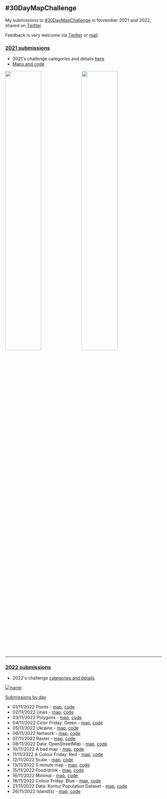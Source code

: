 ## #30DayMapChallenge 
My submissions to [#30DayMapChallenge](https://github.com/tjukanovt/30DayMapChallenge) in November 2021 and 2022, shared on [Twitter](https://twitter.com/leeolney3). 

Feedback is very welcome via [Twitter](https://twitter.com/leeolney3) or [mail](mailto:leeolney3@gmail.com).

### [2021 submissions](https://github.com/leeolney3/30DayMapChallenge/tree/main/2021)
* 2021's challenge categories and details [here](https://github.com/tjukanovt/30DayMapChallenge/tree/main/archive/2021)
* [Maps and code](https://github.com/leeolney3/30DayMapChallenge/tree/main/2021)

<img src="https://github.com/leeolney3/30DayMapChallenge/blob/main/2021/30_metamapping_day/gallery_p1.png" width="48%"> <img src="https://github.com/leeolney3/30DayMapChallenge/blob/main/2021/30_metamapping_day/gallery_p2.png" width="48%">

***
### [2022 submissions](https://github.com/leeolney3/30DayMapChallenge/tree/main/2022)
* 2022's challenge [categories and details](https://github.com/tjukanovt/30DayMapChallenge/)

[![name](https://github.com/leeolney3/30DayMapChallenge/blob/main/2022/maps/08_OpenStreetMap.png)](https://github.com/leeolney3/30DayMapChallenge/blob/main/2022)

<ins>Submissions by day</ins>
*  01/11/2022 Points - [map](https://github.com/leeolney3/30DayMapChallenge/blob/main/2022/maps/01_Points.png), [code](https://github.com/leeolney3/30DayMapChallenge/blob/main/2022/scripts/01_Points.R)
*  02/11/2022 Lines - [map](https://github.com/leeolney3/30DayMapChallenge/blob/main/2022/maps/02_Lines.png), [code](https://github.com/leeolney3/30DayMapChallenge/blob/main/2022/scripts/02_Lines.R)
*  03/11/2022 Polygons - [map](https://github.com/leeolney3/30DayMapChallenge/blob/main/2022/maps/03_Polygons.png), [code](https://github.com/leeolney3/30DayMapChallenge/blob/main/2022/scripts/03_Polygons.R)
*  04/11/2022 Color Friday: Green - [map](https://github.com/leeolney3/30DayMapChallenge/blob/main/2022/maps/04_Green.png), [code](https://github.com/leeolney3/30DayMapChallenge/blob/main/2022/scripts/04_Green.R)
*  05/11/2022 Ukraine - [map](https://github.com/leeolney3/30DayMapChallenge/blob/main/2022/maps/05_Ukraine.png), [code](https://github.com/leeolney3/30DayMapChallenge/blob/main/2022/scripts/05_Ukraine.R)
*  06/11/2022 Network - [map](https://github.com/leeolney3/30DayMapChallenge/blob/main/2022/maps/06_Network.png), [code](https://github.com/leeolney3/30DayMapChallenge/blob/main/2022/scripts/06_Network.R)
*  07/11/2022 Raster - [map](https://github.com/leeolney3/30DayMapChallenge/blob/main/2022/maps/07_Raster.png), [code](https://github.com/leeolney3/30DayMapChallenge/blob/main/2022/scripts/07_Raster.R)
*  08/11/2022 Data: OpenStreetMap - [map](https://github.com/leeolney3/30DayMapChallenge/blob/main/2022/maps/08_OpenStreetMap.png), [code](https://github.com/leeolney3/30DayMapChallenge/blob/main/2022/scripts/08_OpenStreetMap.R)
*  10/11/2022 A bad map - [map](https://github.com/leeolney3/30DayMapChallenge/blob/main/2022/maps/10_A-bad-map.png), [code](https://github.com/leeolney3/30DayMapChallenge/blob/main/2022/scripts/10_A-bad-map.R)
*  11/11/2022 A Colour Friday: Red - [map](https://github.com/leeolney3/30DayMapChallenge/blob/main/2022/maps/11_Red.png), [code](https://github.com/leeolney3/30DayMapChallenge/blob/main/2022/scripts/11_Redp.R)
*  12/11/2022 Scale - [map](https://github.com/leeolney3/30DayMapChallenge/blob/main/2022/maps/12_scale.png), [code](https://github.com/leeolney3/30DayMapChallenge/blob/main/2022/scripts/12_Scale.R)
*  13/11/2022 5 minute map - [map](https://github.com/leeolney3/30DayMapChallenge/blob/main/2022/maps/13_5min.png), [code](https://github.com/leeolney3/30DayMapChallenge/blob/main/2022/scripts/13_5min.R)
*  15/11/2022 Food/drink - [map](https://github.com/leeolney3/30DayMapChallenge/blob/main/2022/maps/15_Food-drink.png), [code](https://github.com/leeolney3/30DayMapChallenge/blob/main/2022/scripts/15_Food-drink.R)
*  16/11/2022 Minimal - [map](https://github.com/leeolney3/30DayMapChallenge/blob/main/2022/maps/16_Minimal.png), [code](https://github.com/leeolney3/30DayMapChallenge/blob/main/2022/scripts/16_Minimal.R)
*  18/11/2022 Colour Friday: Blue - [map](https://github.com/leeolney3/30DayMapChallenge/blob/main/2022/maps/18_Blue.png), [code](https://github.com/leeolney3/30DayMapChallenge/blob/main/2022/scripts/18_Blue.R)
*  21/11/2022 Data: Kontur Population Dataset - [map](https://github.com/leeolney3/30DayMapChallenge/blob/main/2022/maps/21_Kontur.png), [code](https://github.com/leeolney3/30DayMapChallenge/blob/main/2022/scripts/21_Kontur.R)
*  26/11/2022 Island(s) - [map](https://github.com/leeolney3/30DayMapChallenge/blob/main/2022/maps/26_Islands.png), [code](https://github.com/leeolney3/30DayMapChallenge/blob/main/2022/scripts/26_Islands.R)


